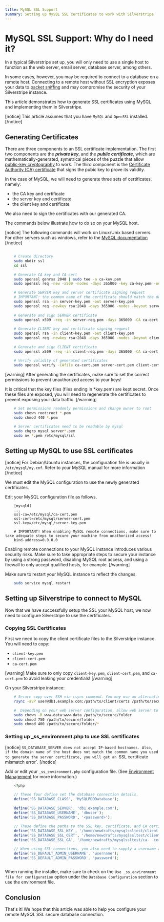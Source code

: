 ```yaml
---
title: MySQL SSL Support
summary: Setting up MySQL SSL certificates to work with Silverstripe
---
```

# MySQL SSL Support: Why do I need it?

In a typical Silverstripe set up, you will only need to use a single host to function as the web server, email server, database server, among others.

In some cases, however, you may be required to connect to a database on a remote host. Connecting to a remote host without SSL encryption exposes your data to [packet sniffing](http://www.linuxjournal.com/content/packet-sniffing-basics) and may compromise the security of your Silverstripe instance.

This article demonstrates how to generate SSL certificates using MySQL and implementing them in Silverstripe.

[notice]
This article assumes that you have `MySQL` and `OpenSSL` installed.
[/notice]


## Generating Certificates

There are three components to an SSL certificate implementation. The first two components are the ***private key***, and the ***public certificate***, which are mathematically-generated, symetrical pieces of the puzzle that allow [public-key cryptography](https://en.wikipedia.org/wiki/Public-key_cryptography) to work. The third component is the [Certificate Authority (CA) certificate](https://en.wikipedia.org/wiki/Certificate_authority) that signs the pubic key to prove its validity.

In the case of MySQL, we will need to generate three sets of certificates, namely:

- the CA key and certificate
- the server key and certificate
- the client key and certificate

We also need to sign the certificates with our generated CA.

The commands below illustrate how to do so on your MySQL host.

[notice]
The following commands will work on Linux/Unix based servers. For other servers such as windows, refer to the [MySQL documentation](https://dev.mysql.com/doc/refman/5.7/en/creating-ssl-files-using-openssl.html)
[/notice]


```bash
	
	# Create directory
	sudo mkdir ssl
	cd ssl
	
	# Generate CA key and CA cert
	sudo openssl genrsa 2048 | sudo tee -a ca-key.pem
	sudo openssl req -new -x509 -nodes -days 365000 -key ca-key.pem -out ca-cert.pem

	# Generate SERVER key and server certificate signing request
	# IMPORTANT: the common name of the certificate should match the domain name of your host!
	sudo openssl rsa -in server-key.pem -out server-key.pem
	sudo openssl req -newkey rsa:2048 -days 365000 -nodes -keyout server-key.pem -out server-req.pem
	
	# Generate and sign SERVER certificate
	sudo openssl x509 -req -in server-req.pem -days 365000 -CA ca-cert.pem -CAkey ca-key.pem -set_serial 01 -out server-cert.pem
	
	# Generate CLIENT key and certificate signing request
	sudo openssl rsa -in client-key.pem -out client-key.pem
	sudo openssl req -newkey rsa:2048 -days 365000 -nodes -keyout client-key.pem -out client-req.pem
	
	# Generate and sign CLIENT certificate
	sudo openssl x509 -req -in client-req.pem -days 365000 -CA ca-cert.pem -CAkey ca-key.pem -set_serial 01 -out client-cert.pem
	
	# Verify validity of generated certificates
	sudo openssl verify -CAfile ca-cert.pem server-cert.pem client-cert.pem

```
[warning]
After generating the certificates, make sure to set the correct permissions to prevent unauthorized access to your keys! 

It is critical that the key files (files ending in *key.pem) are kept secret. Once these files are exposed, you will need to regenerate the certificates to prevent exposing your data traffic. 
[/warning]


```bash
	# Set permissions readonly permissions and change owner to root
	sudo chown root:root *.pem 
	sudo chmod 440 *.pem

	# Server certificates need to be readable by mysql
	sudo chgrp mysql server*.pem
	sudo mv *.pem /etc/mysql/ssl

```
## Setting up MySQL to use SSL certificates

[notice]
For Debian/Ubuntu instances, the configuration file is usually in `/etc/mysql/my.cnf`. Refer to your MySQL manual for more information
[/notice]

We must edit the MySQL configuration to use the newly generated certificates.

Edit your MySQL configuration file as follows. 


```
	[mysqld]
	...
	ssl-ca=/etc/mysql/ca-cert.pem
	ssl-cert=/etc/mysql/server-cert.pem
	ssl-key=/etc/mysql/server-key.pem

	# IMPORTANT! When enabling MySQL remote connections, make sure to take adequate steps to secure your machine from unathorized access!
	bind-address=0.0.0.0

```
Enabling remote connections to your MySQL instance introduces various security risks. Make sure to take appropriate steps to secure your instance by using a strong password, disabling MySQL root access, and using a firewall to only accept qualified hosts, for example.
[/warning]

Make sure to restart your MySQL instance to reflect the changes.

```bash
	sudo service mysql restart

```
## Setting up Silverstripe to connect to MySQL

Now that we have successfully setup the SSL your MySQL host, we now need to configure Silverstripe to use the certificates.

### Copying SSL Certificates

First we need to copy the client certificate files to the Silverstripe instance. You will need to copy:

- `client-key.pem`
- `client-cert.pem`
- `ca-cert.pem`

[warning]
Make sure to only copy `client-key.pem`, `client-cert.pem`, and `ca-cert.pem` to avoid leaking your credentials!
[/warning]

On your Silverstripe instance:

```bash
	# Secure copy over SSH via rsync command. You may use an alternative method if desired. 
	rsync -avP user@db1.example.com:/path/to/client/certs /path/to/secure/folder
	
	#  Depending on your web server configuration, allow web server to read to SSL files
	sudo chown -R www-data:www-data /path/to/secure/folder
	sudo chmod 750 /path/to/secure/folder
	sudo chmod 400 /path/to/secure/folder/*

```

### Setting up _ss_environment.php to use SSL certificates

[notice]
`SS_DATABASE_SERVER does not accept IP-based hostnames. Also, if the domain name of the host does not match the common name you used to generate the server certificate, you will get an `SSL certificate mismatch error`.
[/notice]

Add or edit your `_ss_environment.php` configuration file. (See [Environment Management](/getting_started/environment_management) for more information.) 

```php
	<?php
	
	// These four define set the database connection details.
	define('SS_DATABASE_CLASS', 'MySQLPDODatabase');
	
	define('SS_DATABASE_SERVER', 'db1.example.com');
	define('SS_DATABASE_USERNAME', 'dbuser');
	define('SS_DATABASE_PASSWORD', '<password>');
	
	// These define the paths to the SSL key, certificate, and CA certificate bundle.
	define('SS_DATABASE_SSL_KEY', '/home/newdrafts/mysqlssltest/client-key.pem');
	define('SS_DATABASE_SSL_CERT', '/home/newdrafts/mysqlssltest/client-cert.pem');
	define('SS_DATABASE_SSL_CA', '/home/newdrafts/mysqlssltest/ca-	cert.pem');

	// When using SSL connections, you also need to supply a username and password to override the default settings
	define('SS_DEFAULT_ADMIN_USERNAME', 'username');
	define('SS_DEFAULT_ADMIN_PASSWORD', 'password');
	
```
When running the installer, make sure to check on the `Use _ss_environment file for configuration` option under the `Database Configuration` section to use the environment file.

## Conclusion

That's it! We hope that this article was able to help you configure your remote MySQL SSL secure database connection.
